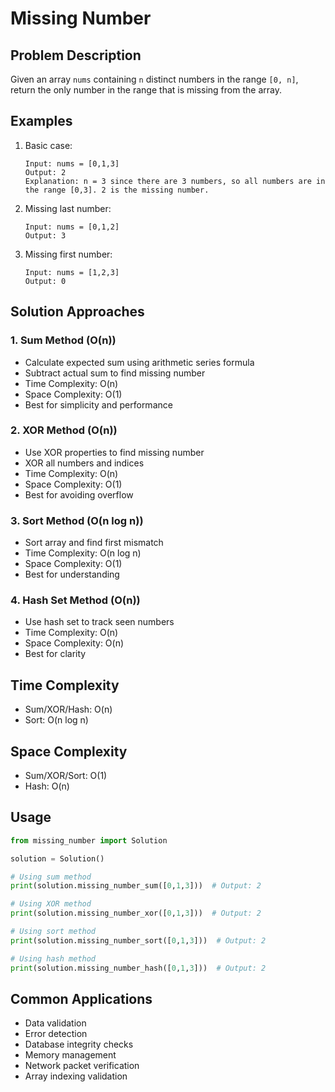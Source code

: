 # Missing Number

## Problem Description
Given an array `nums` containing `n` distinct numbers in the range `[0, n]`, return the only number in the range that is missing from the array.

## Examples
1. Basic case:
   ```
   Input: nums = [0,1,3]
   Output: 2
   Explanation: n = 3 since there are 3 numbers, so all numbers are in the range [0,3]. 2 is the missing number.
   ```

2. Missing last number:
   ```
   Input: nums = [0,1,2]
   Output: 3
   ```

3. Missing first number:
   ```
   Input: nums = [1,2,3]
   Output: 0
   ```

## Solution Approaches

### 1. Sum Method (O(n))
- Calculate expected sum using arithmetic series formula
- Subtract actual sum to find missing number
- Time Complexity: O(n)
- Space Complexity: O(1)
- Best for simplicity and performance

### 2. XOR Method (O(n))
- Use XOR properties to find missing number
- XOR all numbers and indices
- Time Complexity: O(n)
- Space Complexity: O(1)
- Best for avoiding overflow

### 3. Sort Method (O(n log n))
- Sort array and find first mismatch
- Time Complexity: O(n log n)
- Space Complexity: O(1)
- Best for understanding

### 4. Hash Set Method (O(n))
- Use hash set to track seen numbers
- Time Complexity: O(n)
- Space Complexity: O(n)
- Best for clarity

## Time Complexity
- Sum/XOR/Hash: O(n)
- Sort: O(n log n)

## Space Complexity
- Sum/XOR/Sort: O(1)
- Hash: O(n)

## Usage
```python
from missing_number import Solution

solution = Solution()

# Using sum method
print(solution.missing_number_sum([0,1,3]))  # Output: 2

# Using XOR method
print(solution.missing_number_xor([0,1,3]))  # Output: 2

# Using sort method
print(solution.missing_number_sort([0,1,3]))  # Output: 2

# Using hash method
print(solution.missing_number_hash([0,1,3]))  # Output: 2
```

## Common Applications
- Data validation
- Error detection
- Database integrity checks
- Memory management
- Network packet verification
- Array indexing validation 
